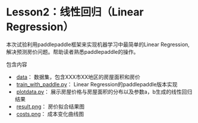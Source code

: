 # Lesson2：线性回归（Linear Regression）

本次试验利用paddlepaddle框架来实现机器学习中最简单的Linear Regression,解决预测房价问题。帮助读者熟悉paddlepaddle的操作。

包含内容

*  [data](data.txt)： 数据集，包含XXX市XX地区的房屋面积和房价
*  [train_with_paddle.py](train_with_paddle.py)： Linear Regression的paddlepaddle版本实现
*  [plotdata.py](plotdata.py)： 展示房屋价格与房屋面积的分布以及参数a，b生成的线性回归结果
*  [result.png](result.png)： 房价拟合结果图
*  [costs.png](costs.png)： 成本变化曲线图
